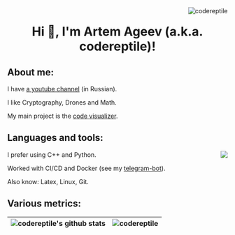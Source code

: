 <img align="right" src="https://komarev.com/ghpvc/?username=codereptile&label=Profile%20views&color=0e75b6&style=flat" alt="codereptile" />
<h1 align="center">Hi 👋, I'm Artem Ageev (a.k.a. codereptile)!</h1> 

## About me:

I have [a youtube channel](https://www.youtube.com/c/CodeReptile) (in Russian).

I like Cryptography, Drones and Math.

My main project is the [code visualizer](https://github.com/codereptile/visualizer).

## Languages and tools:
<img align="right" src="https://github-readme-stats.vercel.app/api/top-langs/?username=codereptile&layout=compact&theme=aura&hide_border=true"/>

I prefer using C++ and Python.

Worked with CI/CD and Docker (see my [telegram-bot](https://github.com/codereptile/codereptile_cryptography_bot)).

Also know: Latex, Linux, Git.

## Various metrics:

| <img align="center" src="https://github-readme-stats.vercel.app/api?username=codereptile&show_icons=true&include_all_commits=true&theme=aura&hide_border=true" alt="codereptile's github stats"/>| <img align="center" src="https://github-readme-streak-stats.herokuapp.com/?user=codereptile&" alt="codereptile" /> |
| ------------- | ------------- |


